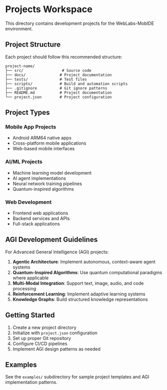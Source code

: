 # Projects Workspace

This directory contains development projects for the WebLabs-MobIDE environment.

## Project Structure

Each project should follow this recommended structure:

```
project-name/
├── src/                 # Source code
├── docs/               # Project documentation
├── tests/              # Test files
├── scripts/            # Build and automation scripts
├── .gitignore          # Git ignore patterns
├── README.md           # Project documentation
└── project.json        # Project configuration
```

## Project Types

### Mobile App Projects
- Android ARM64 native apps
- Cross-platform mobile applications
- Web-based mobile interfaces

### AI/ML Projects
- Machine learning model development
- AI agent implementations
- Neural network training pipelines
- Quantum-inspired algorithms

### Web Development
- Frontend web applications
- Backend services and APIs
- Full-stack applications

## AGI Development Guidelines

For Advanced General Intelligence (AGI) projects:

1. **Agentic Architecture**: Implement autonomous, context-aware agent systems
2. **Quantum-Inspired Algorithms**: Use quantum computational paradigms where applicable
3. **Multi-Modal Integration**: Support text, image, audio, and code processing
4. **Reinforcement Learning**: Implement adaptive learning systems
5. **Knowledge Graphs**: Build structured knowledge representations

## Getting Started

1. Create a new project directory
2. Initialize with `project.json` configuration
3. Set up proper Git repository
4. Configure CI/CD pipelines
5. Implement AGI design patterns as needed

## Examples

See the `examples/` subdirectory for sample project templates and AGI implementation patterns.